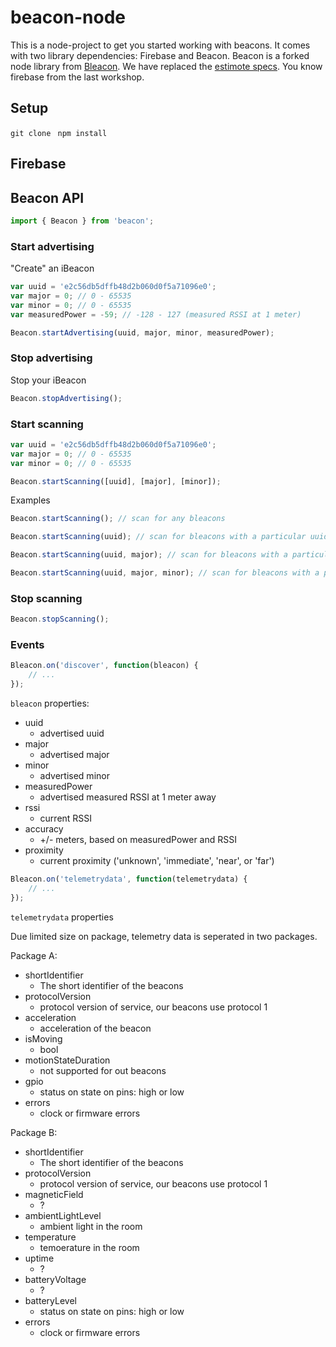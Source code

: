 # beacon-node

This is a node-project to get you started working with beacons. 
It comes with two library dependencies: Firebase and Beacon. 
Beacon is a forked node library from [Bleacon](https://github.com/sandeepmistry/node-bleacon).
We have replaced the [estimote specs](https://github.com/Estimote/estimote-specs).
You know firebase from the last workshop.

## Setup

`git clone `
`npm install`

## Firebase

## Beacon API

```javascript
import { Beacon } from 'beacon';
```

### Start advertising

"Create" an iBeacon

```javascript
var uuid = 'e2c56db5dffb48d2b060d0f5a71096e0';
var major = 0; // 0 - 65535
var minor = 0; // 0 - 65535
var measuredPower = -59; // -128 - 127 (measured RSSI at 1 meter)

Beacon.startAdvertising(uuid, major, minor, measuredPower);
```

### Stop advertising

Stop your iBeacon

```javascript
Beacon.stopAdvertising();
```

### Start scanning

```javascript
var uuid = 'e2c56db5dffb48d2b060d0f5a71096e0';
var major = 0; // 0 - 65535
var minor = 0; // 0 - 65535

Beacon.startScanning([uuid], [major], [minor]);
```

Examples

```javascript
Beacon.startScanning(); // scan for any bleacons

Beacon.startScanning(uuid); // scan for bleacons with a particular uuid

Beacon.startScanning(uuid, major); // scan for bleacons with a particular uuid and major

Beacon.startScanning(uuid, major, minor); // scan for bleacons with a particular uuid. major, and minor
```

### Stop scanning

```javascript
Beacon.stopScanning();
```

### Events

```javascript
Bleacon.on('discover', function(bleacon) {
    // ...
});
```

```bleacon``` properties:

 * uuid
   * advertised uuid
 * major
   * advertised major
 * minor
   * advertised minor
 * measuredPower
   * advertised measured RSSI at 1 meter away
 * rssi
   * current RSSI
 * accuracy
   * +/- meters, based on measuredPower and RSSI
 * proximity
   * current proximity ('unknown', 'immediate', 'near', or 'far')

```javascript
Bleacon.on('telemetrydata', function(telemetrydata) {
    // ...
});
```

```telemetrydata``` properties

Due limited size on package, telemetry data is seperated in two packages.

Package A:

 * shortIdentifier 
   * The short identifier of the beacons
 * protocolVersion
   * protocol version of service, our beacons use protocol 1
 * acceleration
   * acceleration of the beacon
 * isMoving 
   * bool
 * motionStateDuration 
   * not supported for out beacons
 * gpio
    * status on state on pins: high or low
 * errors
    * clock or firmware errors
    
Package B:

 * shortIdentifier 
   * The short identifier of the beacons
 * protocolVersion
   * protocol version of service, our beacons use protocol 1
 * magneticField
   * ?
 * ambientLightLevel 
   * ambient light in the room
 * temperature 
   * temoerature in the room
 * uptime
    * ?
 * batteryVoltage
    * ?
 * batteryLevel
    * status on state on pins: high or low
 * errors
    * clock or firmware errors

